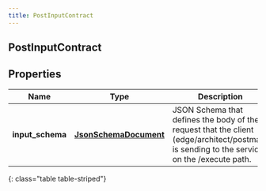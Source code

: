 ```yaml
---
title: PostInputContract
---
```

## PostInputContract

## Properties

|Name | Type | Description | Notes|
|------------ | ------------- | ------------- | -------------|
| **input_schema** | [**JsonSchemaDocument**](JsonSchemaDocument.html) | JSON Schema that defines the body of the request that the client (edge/architect/postman) is sending to the service, on the /execute path. | |
{: class="table table-striped"}


